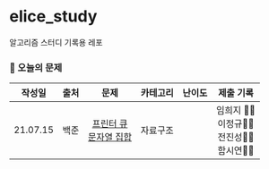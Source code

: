 # elice_study

알고리즘 스터디 기록용 레포

### 📖 오늘의 문제

|  작성일  | 출처 |                                                   문제                                                    | 카테고리 | 난이도 |                     제출 기록                     |
| :------: | :--: | :-------------------------------------------------------------------------------------------------------: | :------: | :----: | :-----------------------------------------------: |
| 21.07.15 | 백준 | [프린터 큐](https://www.acmicpc.net/problem/1966)<br>[문자열 집합](https://www.acmicpc.net/problem/14425) | 자료구조 |        | 임희지 🥕🥕<br>이정규🥕🥕<br>전진성🥕🥕<br>함시연🥕🥕<br> |
